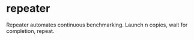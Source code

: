 repeater
========

Repeater automates continuous benchmarking.  Launch n copies, wait for completion, repeat.
